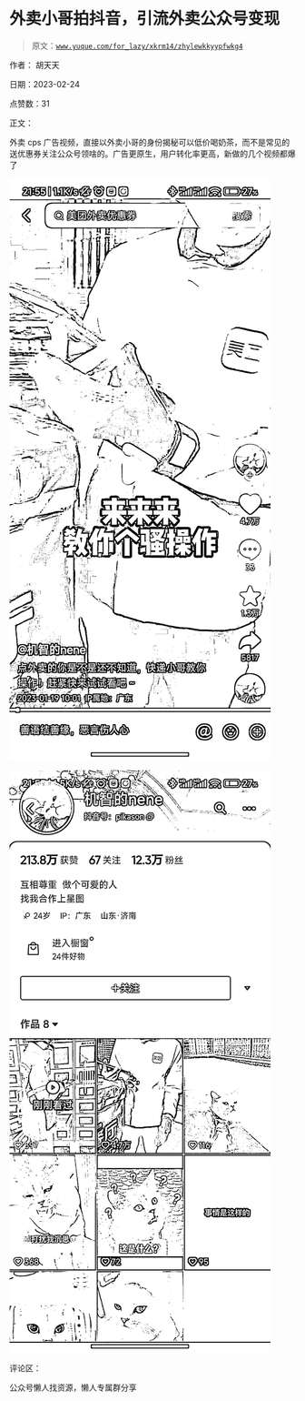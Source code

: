 # 外卖小哥拍抖音，引流外卖公众号变现

> 原文：[`www.yuque.com/for_lazy/xkrm14/zhylewkkyypfwkg4`](https://www.yuque.com/for_lazy/xkrm14/zhylewkkyypfwkg4)



作者： 胡天天



日期：2023-02-24



点赞数：31



正文：



外卖 cps 广告视频，直接以外卖小哥的身份揭秘可以低价喝奶茶，而不是常见的送优惠券关注公众号领啥的。广告更原生，用户转化率更高，新做的几个视频都爆了



![](img/4c162ec9f4bc62d36d8bffc2ba709086.png)  

![](img/2f34257ccf5624da598da9337416e3aa.png)  

评论区：



公众号懒人找资源，懒人专属群分享

